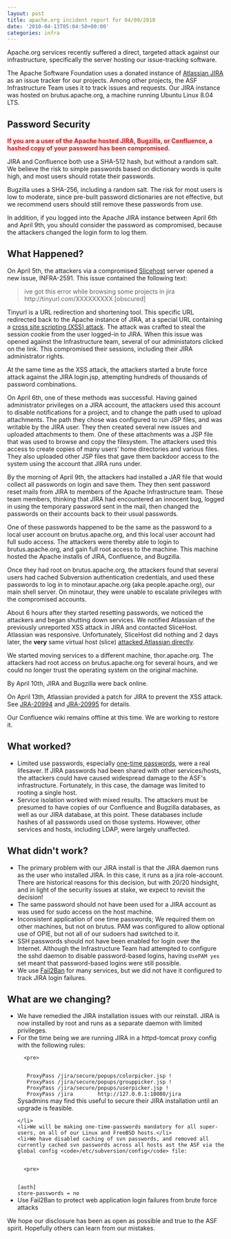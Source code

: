 ```yaml
---
layout: post
title: apache.org incident report for 04/09/2010
date: '2010-04-13T05:04:50+00:00'
categories: infra
---
```

<p>Apache.org services recently suffered a direct, targeted attack against our infrastructure, specifically the server hosting our issue-tracking software.</p> 
  <p>The Apache Software Foundation uses a donated instance of <a href="http://www.atlassian.com/software/jira/">Atlassian JIRA</a> as an issue tracker for our projects. Among other projects, the ASF Infrastructure Team uses it to track issues and requests. Our JIRA instance was hosted on brutus.apache.org, a machine running Ubuntu Linux 8.04 LTS.</p> 
  <h2>Password Security</h2> 
  <p><strong><font color="red">If you are a user of the Apache hosted JIRA, Bugzilla, or Confluence, a hashed copy of your password has been compromised.</font></strong></p> 
  <p>JIRA and Confluence both use a SHA-512 hash, but without a random salt.  We believe the risk to simple passwords based on dictionary words is quite high, and most users should rotate their passwords.</p> 
  <p>Bugzilla uses a SHA-256, including a random salt. The risk for most users is low to moderate, since pre-built password dictionaries are not effective, but we recommend users should still remove these passwords from use. </p> 
  <p>In addition, if you logged into the Apache JIRA instance between April 6th and April 9th, you should consider the password as compromised, because the attackers changed the login form to log them.</p> 
  <h2>What Happened?</h2> 
  <p>On April 5th, the attackers via a compromised <a href="http://www.slicehost.com">Slicehost</a> server opened a new issue, INFRA-2591.  This issue contained the following text:</p> 
  <blockquote>
ive got this error while browsing some projects in jira
http://tinyurl.com/XXXXXXXXX [obscured]
</blockquote> 
  <p>Tinyurl is a URL redirection and shortening tool.  This specific URL redirected back to the Apache instance of JIRA, at a special URL containing a <a href="http://en.wikipedia.org/wiki/Cross-site_scripting">cross site scripting (XSS) attack</a>. The attack was crafted to steal the session cookie from the user logged-in to JIRA. When this issue was opened against the Infrastructure team, several of our administators clicked on the link. This compromised their sessions, including their JIRA administrator rights.</p> 
  <p>At the same time as the XSS attack, the attackers started a brute force attack against the JIRA login.jsp, attempting hundreds of thousands of password combinations.</p> 
  <p>On April 6th, one of these methods was successful. Having gained administrator privileges on a JIRA account, the attackers used this account to disable notifications for a project, and to change the path used to upload attachments. The path they chose was configured to run JSP files, and was writable by the JIRA user. They then created several new issues and uploaded attachments to them. One of these attachments was a JSP file that was used to browse and copy the filesystem. The attackers used this access to create copies of many users' home directories and various files.  They also uploaded other JSP files that gave them backdoor access to the system using the account that JIRA runs under.</p> 
  <p>By the morning of April 9th, the attackers had installed a JAR file that would collect all passwords on login and save them. They then sent password reset mails from JIRA to members of the Apache Infrastructure team. These team members, thinking that JIRA had encountered an innocent bug, logged in using the temporary password sent in the mail, then changed the passwords on their accounts back to their usual passwords.</p> 
  <p>One of these passwords happened to be the same as the password to a local user account on brutus.apache.org, and this local user account had full sudo access. The attackers were thereby able to login to brutus.apache.org, and gain full root access to the machine. This machine hosted the Apache installs of JIRA, Confluence, and Bugzilla.</p> 
  <p>Once they had root on brutus.apache.org, the attackers found that several users had cached Subversion authentication credentials, and used these passwords to log in to minotaur.apache.org (aka people.apache.org), our main shell server. On minotaur, they were unable to escalate privileges with the compromised accounts.</p> 
  <p>About 6 hours after they started resetting passwords, we noticed the attackers and began shutting down services. We notified Atlassian of the previously unreported XSS attack in JIRA and contacted SliceHost.  Atlassian was responsive.  Unfortunately, SliceHost did nothing and 2 days later, the <strong>very</strong> same virtual host (slice) <a href="http://blogs.atlassian.com/news/2010/04/oh_man_what_a_day_an_update_on_our_security_breach.html">attacked Atlassian directly</a>.</p> 
  <p>We started moving services to a different machine, thor.apache.org. The attackers had root access on brutus.apache.org for several hours, and we could no longer trust the operating system on the original machine.</p> 
  <p>By April 10th, JIRA and Bugzilla were back online.</p> 
  <p>On April 13th, Atlassian provided a patch for JIRA to prevent the XSS attack. See 
<a href="http://jira.atlassian.com/browse/JRA-20994">JRA-20994</a> and <a href="http://jira.atlassian.com/browse/JRA-20995">JRA-20995</a> for details.
</p> 
  <p>Our Confluence wiki remains offline at this time. We are working to restore it.</p> 
  <h2>What worked?</h2> 
  <ul> 
    <li>Limited use passwords, especially <a href="http://en.wikipedia.org/wiki/One-time_password">one-time passwords</a>, were a real lifesaver. If JIRA passwords had been shared with other services/hosts, the attackers could have caused widespread damage to the ASF's infrastructure. Fortunately, in this case, the damage was limited to rooting a single host.</li> 
    <li>Service isolation worked with mixed results. The attackers must be presumed to have copies of our Confluence and Bugzilla databases, as well as our JIRA database, at this point. These databases include hashes of all passwords used on those systems. However, other services and hosts, including LDAP, were largely unaffected.</li> 
  </ul> 
  <h2>What didn't work?</h2> 
  <ul> 
    <li>The primary problem with our JIRA install is that the JIRA daemon runs as the user who installed JIRA. In this case, it runs as a jira role-account. There are historical reasons for this decision, but with 20/20 hindsight, and in light of the security issues at stake, we expect to revisit the decision!</li> 
    <li>The same password should not have been used for a JIRA account as was used for sudo access on the host machine.</li> 
    <li>Inconsistent application of one time passwords; We required them on other machines, but not on brutus.  PAM was configured to allow optional use of OPIE, but not all of our sudoers had switched to it.</li> 
    <li>SSH passwords should not have been enabled for login over the Internet. Although the Infrastructure Team had attempted to configure the sshd daemon to disable password-based logins, having <code>UsePAM yes</code> set meant that password-based logins were still possible.</li> 
    <li>We use <a href="http://www.fail2ban.org">Fail2Ban</a> for many services, but we did not have it configured to track JIRA login failures.</li> 
  </ul> 
  <h2>What are we changing?</h2> 
  <ul> 
    <li>We have remedied the JIRA installation issues with our reinstall. JIRA is now installed by root and runs as a separate daemon with limited privileges.</li> 
    <li>For the time being we are running JIRA in a httpd-tomcat proxy config with the following rules:

      
      <pre>
<code>
   ProxyPass /jira/secure/popups/colorpicker.jsp !
   ProxyPass /jira/secure/popups/grouppicker.jsp !
   ProxyPass /jira/secure/popups/userpicker.jsp !
   ProxyPass /jira        http://127.0.0.1:18080/jira
</code>
</pre>
Sysadmins may find this useful to secure their JIRA installation until an upgrade is feasible.
    
    </li> 
    <li>We will be making one-time-passwords mandatory for all super-users, on all of our Linux and FreeBSD hosts.</li> 
    <li>We have disabled caching of svn passwords, and removed all currently cached svn passwords across all hosts ast the ASF via the global config <code>/etc/subversion/config</code> file:

      
      <pre>
<code>
[auth]
store-passwords = no
</code>
</pre> 
    </li>  
    <li>Use Fail2Ban to protect web application login failures from brute force attacks</li> 
  </ul> 
  <p>We hope our disclosure has been as open as possible and true to the ASF spirit. Hopefully others can learn from our mistakes.</p>
